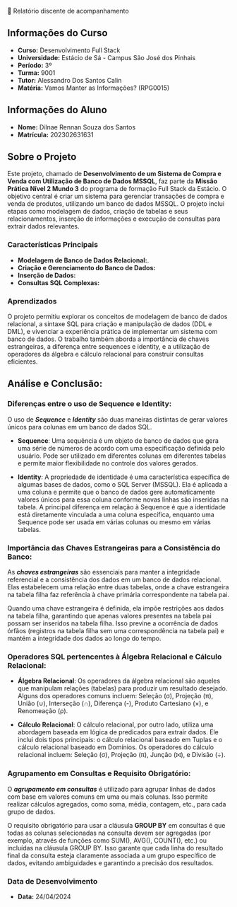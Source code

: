 📝 Relatório discente de acompanhamento

## Informações do Curso

- **Curso:** Desenvolvimento Full Stack
- **Universidade:** Estácio de Sá - Campus São José dos Pinhais
- **Período:** 3º
- **Turma:** 9001
- **Tutor:** Alessandro Dos Santos Calin
- **Matéria:** Vamos Manter as Informações? (RPG0015)

## Informações do Aluno

- **Nome:** Dilnae Rennan Souza dos Santos
- **Matrícula:** 202302631631

## Sobre o Projeto
Este projeto, chamado de **Desenvolvimento de um Sistema de Compra e Venda com Utilização de Banco de Dados MSSQL**, faz parte da **Missão Prática Nível 2 Mundo 3** do programa de formação Full Stack da Estácio. O objetivo central é criar um sistema para gerenciar transações de compra e venda de produtos, utilizando um banco de dados MSSQL. O projeto inclui etapas como modelagem de dados, criação de tabelas e seus relacionamentos, inserção de informações e execução de consultas para extrair dados relevantes.

### Características Principais
- **Modelagem de Banco de Dados Relacional:**.
- **Criação e Gerenciamento do Banco de Dados:**
- **Inserção de Dados:**
- **Consultas SQL Complexas:** 

### Aprendizados

O projeto permitiu explorar os conceitos de modelagem de banco de dados relacional, a sintaxe SQL para criação e manipulação de dados (DDL e DML), e vivenciar a experiência prática de implementar um sistema com banco de dados. O trabalho também aborda a importância de chaves estrangeiras, a diferença entre sequences e identity, e a utilização de operadores da álgebra e cálculo relacional para construir consultas eficientes.


## Análise e Conclusão:

### Diferenças entre o uso de Sequence e Identity:
O uso de ***Sequence*** e ***Identity*** são duas maneiras distintas de gerar valores únicos para colunas em um banco de dados SQL.

- **Sequence**: Uma sequência é um objeto de banco de dados que gera uma série de números de acordo com uma especificação definida pelo usuário. Pode ser utilizado em diferentes colunas em diferentes tabelas e permite maior flexibilidade no controle dos valores gerados.
  
- **Identity**: A propriedade de identidade é uma característica específica de algumas bases de dados, como o SQL Server (MSSQL). Ela é aplicada a uma coluna e permite que o banco de dados gere automaticamente valores únicos para essa coluna conforme novas linhas são inseridas na tabela. A principal diferença em relação à Sequence é que a identidade está diretamente vinculada a uma coluna específica, enquanto uma Sequence pode ser usada em várias colunas ou mesmo em várias tabelas.
  
### Importância das Chaves Estrangeiras para a Consistência do Banco:
As ***chaves estrangeiras*** são essenciais para manter a integridade referencial e a consistência dos dados em um banco de dados relacional. Elas estabelecem uma relação entre duas tabelas, onde a chave estrangeira na tabela filha faz referência à chave primária correspondente na tabela pai.

Quando uma chave estrangeira é definida, ela impõe restrições aos dados na tabela filha, garantindo que apenas valores presentes na tabela pai possam ser inseridos na tabela filha. Isso previne a ocorrência de dados órfãos (registros na tabela filha sem uma correspondência na tabela pai) e mantém a integridade dos dados ao longo do tempo.

### Operadores SQL pertencentes à Álgebra Relacional e Cálculo Relacional:
- **Álgebra Relacional**: Os operadores da álgebra relacional são aqueles que manipulam relações (tabelas) para produzir um resultado desejado. Alguns dos operadores comuns incluem: Seleção (σ), Projeção (π), União (∪), Interseção (∩), Diferença (-), Produto Cartesiano (×), e Renomeação (ρ).
  
- **Cálculo Relacional**: O cálculo relacional, por outro lado, utiliza uma abordagem baseada em lógica de predicados para extrair dados. Ele inclui dois tipos principais: o cálculo relacional baseado em Tuplas e o cálculo relacional baseado em Domínios. Os operadores do cálculo relacional incluem: Seleção (σ), Projeção (π), Junção (⨝), e Divisão (÷).
  
### Agrupamento em Consultas e Requisito Obrigatório:
O ***agrupamento em consultas*** é utilizado para agrupar linhas de dados com base em valores comuns em uma ou mais colunas. Isso permite realizar cálculos agregados, como soma, média, contagem, etc., para cada grupo de dados.

O requisito obrigatório para usar a cláusula **GROUP BY** em consultas é que todas as colunas selecionadas na consulta devem ser agregadas (por exemplo, através de funções como SUM(), AVG(), COUNT(), etc.) ou incluídas na cláusula GROUP BY. Isso garante que cada linha do resultado final da consulta esteja claramente associada a um grupo específico de dados, evitando ambiguidades e garantindo a precisão dos resultados.

### Data de Desenvolvimento

- **Data:** 24/04/2024
